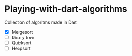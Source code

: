 # Playing-with-dart-algorithms
Collection of algoritms made in Dart

- [X] Mergesort
- [ ] Binary tree 
- [ ] Quicksort 
- [ ] Heapsort